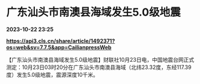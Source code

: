 # 广东汕头市南澳县海域发生5.0级地震

**2023-10-22 23:25**

**https://api3.cls.cn/share/article/1492371?os=web&sv=7.7.5&app=CailianpressWeb**

【广东汕头市南澳县海域发生5.0级地震】财联社10月23日电，中国地震台网正式测定：10月23日03时20分在广东汕头市南澳县海域（北纬23.32度，东经117.39度）发生5.0级地震，震源深度10千米。